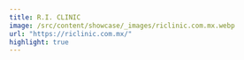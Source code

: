 ```yaml
---
title: R.I. CLINIC
image: /src/content/showcase/_images/riclinic.com.mx.webp
url: "https://riclinic.com.mx/"
highlight: true
---
```

